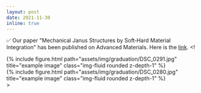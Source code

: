 ```yaml
---
layout: post
date: 2021-11-30
inline: true
---
```


✅ Our paper "Mechanical Janus Structures by Soft‐Hard Material Integration" has been published on Advanced Materials. Here is the [link](https://onlinelibrary.wiley.com/doi/abs/10.1002/adma.202208339).
<!
<div class="row justify-content-sm-center">
    <div class="col-sm-8 mt-3 mt-md-0">
        {% include figure.html path="assets/img/graduation/DSC_0291.jpg" title="example image" class="img-fluid rounded z-depth-1" %}
    </div>
    <div class="col-sm-4 mt-3 mt-md-0">
        {% include figure.html path="assets/img/graduation/DSC_0280.jpg" title="example image" class="img-fluid rounded z-depth-1" %}
    </div>
</div>
>
